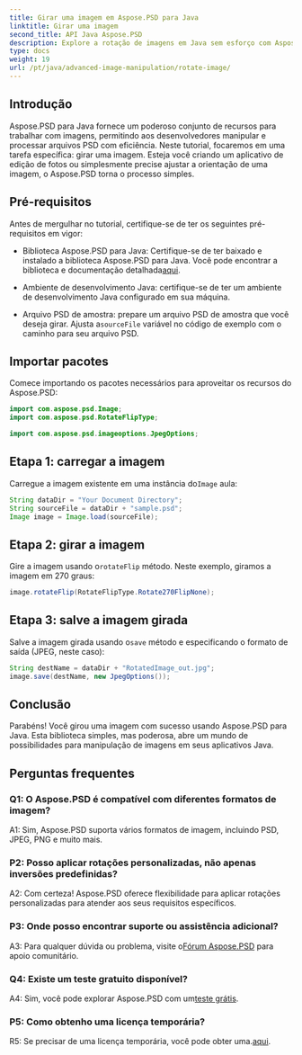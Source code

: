 ```yaml
---
title: Girar uma imagem em Aspose.PSD para Java
linktitle: Girar uma imagem
second_title: API Java Aspose.PSD
description: Explore a rotação de imagens em Java sem esforço com Aspose.PSD. Gire, inverta e salve arquivos PSD facilmente.
type: docs
weight: 19
url: /pt/java/advanced-image-manipulation/rotate-image/
---
```

## Introdução

Aspose.PSD para Java fornece um poderoso conjunto de recursos para trabalhar com imagens, permitindo aos desenvolvedores manipular e processar arquivos PSD com eficiência. Neste tutorial, focaremos em uma tarefa específica: girar uma imagem. Esteja você criando um aplicativo de edição de fotos ou simplesmente precise ajustar a orientação de uma imagem, o Aspose.PSD torna o processo simples.

## Pré-requisitos

Antes de mergulhar no tutorial, certifique-se de ter os seguintes pré-requisitos em vigor:

-  Biblioteca Aspose.PSD para Java: Certifique-se de ter baixado e instalado a biblioteca Aspose.PSD para Java. Você pode encontrar a biblioteca e documentação detalhada[aqui](https://reference.aspose.com/psd/java/).

- Ambiente de desenvolvimento Java: certifique-se de ter um ambiente de desenvolvimento Java configurado em sua máquina.

-  Arquivo PSD de amostra: prepare um arquivo PSD de amostra que você deseja girar. Ajusta a`sourceFile` variável no código de exemplo com o caminho para seu arquivo PSD.

## Importar pacotes

Comece importando os pacotes necessários para aproveitar os recursos do Aspose.PSD:

```java
import com.aspose.psd.Image;
import com.aspose.psd.RotateFlipType;

import com.aspose.psd.imageoptions.JpegOptions;
```

## Etapa 1: carregar a imagem

 Carregue a imagem existente em uma instância do`Image` aula:

```java
String dataDir = "Your Document Directory";
String sourceFile = dataDir + "sample.psd";
Image image = Image.load(sourceFile);
```

## Etapa 2: girar a imagem

 Gire a imagem usando o`rotateFlip` método. Neste exemplo, giramos a imagem em 270 graus:

```java
image.rotateFlip(RotateFlipType.Rotate270FlipNone);
```

## Etapa 3: salve a imagem girada

 Salve a imagem girada usando o`save` método e especificando o formato de saída (JPEG, neste caso):

```java
String destName = dataDir + "RotatedImage_out.jpg";
image.save(destName, new JpegOptions());
```

## Conclusão

Parabéns! Você girou uma imagem com sucesso usando Aspose.PSD para Java. Esta biblioteca simples, mas poderosa, abre um mundo de possibilidades para manipulação de imagens em seus aplicativos Java.

## Perguntas frequentes

### Q1: O Aspose.PSD é compatível com diferentes formatos de imagem?

A1: Sim, Aspose.PSD suporta vários formatos de imagem, incluindo PSD, JPEG, PNG e muito mais.

### P2: Posso aplicar rotações personalizadas, não apenas inversões predefinidas?

A2: Com certeza! Aspose.PSD oferece flexibilidade para aplicar rotações personalizadas para atender aos seus requisitos específicos.

### P3: Onde posso encontrar suporte ou assistência adicional?

 A3: Para qualquer dúvida ou problema, visite o[Fórum Aspose.PSD](https://forum.aspose.com/c/psd/34) para apoio comunitário.

### Q4: Existe um teste gratuito disponível?

 A4: Sim, você pode explorar Aspose.PSD com um[teste grátis](https://releases.aspose.com/).

### P5: Como obtenho uma licença temporária?

 R5: Se precisar de uma licença temporária, você pode obter uma.[aqui](https://purchase.aspose.com/temporary-license/).